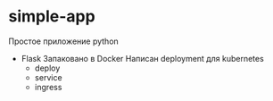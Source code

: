# simple-app
  Простое приложение python 
- Flask
  Запаковано в Docker
  Написан deployment для kubernetes
  - deploy 
  - service 
  - ingress
